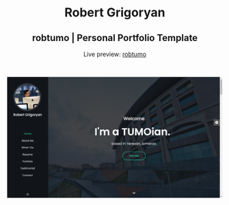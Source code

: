 <h1 align="center">Robert Grigoryan</h1>
<h2 align="center">robtumo | Personal Portfolio Template </h2>
<p align="center">Live preview: <a href="https://robtumo.github.io/" target="_blank">robtumo</a></p><br>
<p align="center">
<img src="images/demo.png" alt="demo">
</p>